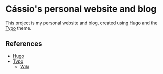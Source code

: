 # Cássio's personal website and blog

This project is my personal website and blog, created using [Hugo](https://gohugo.io) and the [Typo](https://github.com/tomfran/typo) theme.

## References

- [Hugo](https://gohugo.io)
- [Typo](https://github.com/tomfran/typo)
  - [Wiki](https://tomfran.github.io/typo-wiki)
